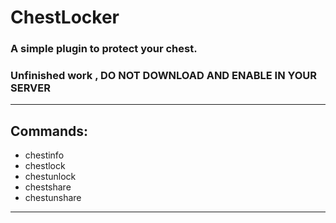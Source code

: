 # ChestLocker

### A simple plugin to protect your chest.
### Unfinished work , DO NOT DOWNLOAD AND ENABLE IN YOUR SERVER

--------

## Commands:
- chestinfo
- chestlock
- chestunlock
- chestshare
- chestunshare

---------

